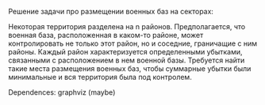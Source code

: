 Решение задачи про размещении военных баз на секторах:

Некоторая территория разделена на n районов. Предполагается, что военная база, расположенная в каком-то районе, может контролировать не только этот район, но и соседние, граничащие с ним районы. Каждый район характеризуется определенными убытками, связанными с расположением в нем военной базы.
Требуется найти такие места размещения военных баз, чтобы суммарные убытки были минимальные и вся территория была под контролем.

Dependences: graphviz (maybe)
